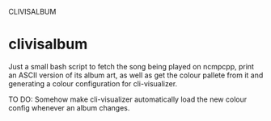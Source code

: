 CLIVISALBUM
# clivisalbum

Just a small bash script to fetch the song being played on ncmpcpp, print an ASCII version of its album art, as well as get the colour pallete from it and generating a colour configuration for cli-visualizer.

TO DO: Somehow make cli-visualizer automatically load the new colour config whenever an album changes.
